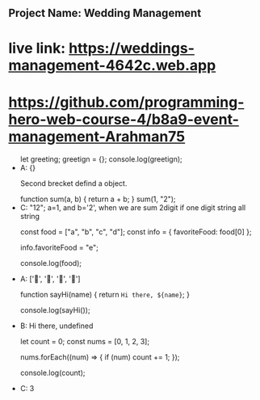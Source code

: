 ## Project Name: Wedding Management

# live link: https://weddings-management-4642c.web.app
# https://github.com/programming-hero-web-course-4/b8a9-event-management-Arahman75

<ul>
let greeting;
greetign = {};
console.log(greetign);
<li>
A: {}

Second brecket defind a object. 

</li>
 function sum(a, b) {
  return a + b;
}
 sum(1, "2");

<li>
C: "12";
a=1, and b='2',
when we are sum 2digit if one digit string all string 
</li>

const food = ["a", "b", "c", "d"];
const info = { favoriteFood: food[0] };

info.favoriteFood = "e";

console.log(food);

<li>
A: ['🍕', '🍫', '🥑', '🍔'] 
</li>

function sayHi(name) {
  return `Hi there, ${name}`;
}

console.log(sayHi());

<li>
B: Hi there, undefined
</li>

let count = 0;
const nums = [0, 1, 2, 3];

nums.forEach((num) => {
  if (num) count += 1;
});

console.log(count);

<li>
C: 3
</li>
</ul>